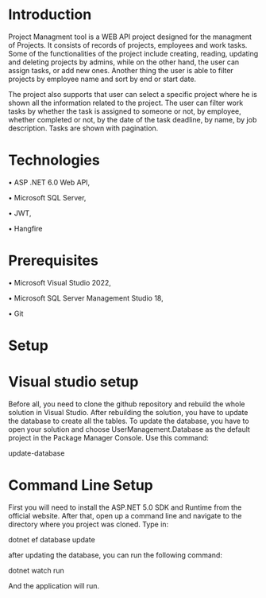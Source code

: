 # Introduction 

Project Managment tool is a WEB API project designed for the managment of Projects.
It consists of records of projects, employees and work tasks.
Some of the functionalities of the project include creating, reading, updating and deleting projects by admins, while on the other hand, the user can assign tasks, or add new ones.
Another thing the user is able to filter projects by employee name and sort by end or start date.


The project also supports that user can select a specific project where he is shown all the information related to the project. The user can filter work tasks by whether the task is assigned to someone or not, by employee, whether completed or not, by the date of the task deadline, by name, by job description. Tasks are shown with pagination.

# Technologies

•	ASP .NET 6.0 Web API, 

•	Microsoft SQL Server, 

•	JWT, 

•	Hangfire


# Prerequisites

•	Microsoft Visual Studio 2022,

•	Microsoft SQL Server Management Studio 18,

•	Git


# Setup

# Visual studio setup

Before all, you need to clone the github repository and rebuild the whole solution in Visual Studio.
After rebuilding the solution, you have to update the database to create all the tables. To update the database, you have to open your solution and choose UserManagement.Database as the default project in the Package Manager Console. Use this command:

update-database

# Command Line Setup

First you will need to install the ASP.NET 5.0 SDK and Runtime from the official website. After that, open up a command line and navigate to the directory where you project was cloned. Type in:

dotnet ef database update

after updating the database, you can run the following command:

dotnet watch run

And the application will run.
